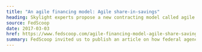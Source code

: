 ```yaml
---
title: "An agile financing model: Agile share-in-savings"
heading: Skylight experts propose a new contracting model called agile share-in-savings on FedScoop
source: FedScoop
date: 2017-03-03
href: https://www.fedscoop.com/agile-financing-model-agile-share-savings/
summary: FedScoop invited us to publish an article on how federal agencies can fund IT modernization through a combination of agile and share-in-savings procurement.
---
```

